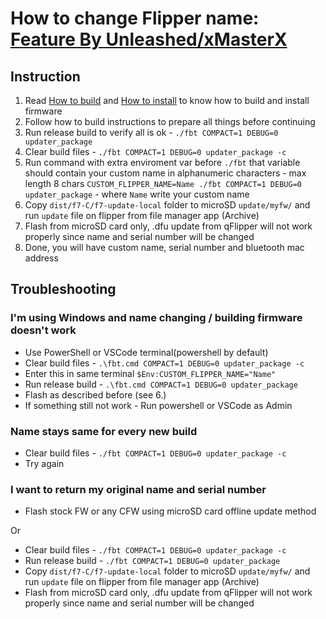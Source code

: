 # How to change Flipper name: [Feature By Unleashed/xMasterX](https://github.com/Eng1n33r/flipperzero-firmware/documentation/CustomFlipperName.md)

## Instruction
1. Read [How to build](https://github.com/RogueMaster/flipperzero-firmware/blob/dev/documentation/HowToBuild.md) and [How to install](https://github.com/RogueMaster/flipperzero-firmware/blob/dev/documentation/HowToInstall.md) to know how to build and install firmware
2. Follow how to build instructions to prepare all things before continuing
3. Run release build to verify all is ok - `./fbt COMPACT=1 DEBUG=0 updater_package`
4. Clear build files - `./fbt COMPACT=1 DEBUG=0 updater_package -c`
5. Run command with extra enviroment var before `./fbt` that variable should contain your custom name in alphanumeric characters - max length 8 chars
 `CUSTOM_FLIPPER_NAME=Name ./fbt COMPACT=1 DEBUG=0 updater_package` - where `Name` write your custom name
6. Copy `dist/f7-C/f7-update-local` folder to microSD `update/myfw/` and run `update` file on flipper from file manager app (Archive)
7. Flash from microSD card only, .dfu update from qFlipper will not work properly since name and serial number will be changed
8. Done, you will have custom name, serial number and bluetooth mac address



## Troubleshooting
### I'm using Windows and name changing / building firmware doesn't work
- Use PowerShell or VSCode terminal(powershell by default)
- Clear build files - `.\fbt.cmd COMPACT=1 DEBUG=0 updater_package -c`
- Enter this in same terminal `$Env:CUSTOM_FLIPPER_NAME="Name"`
- Run release build - `.\fbt.cmd COMPACT=1 DEBUG=0 updater_package`
- Flash as described before (see 6.)
- If something still not work - Run powershell or VSCode as Admin
### Name stays same for every new build
- Clear build files - `./fbt COMPACT=1 DEBUG=0 updater_package -c`
- Try again
### I want to return my original name and serial number
- Flash stock FW or any CFW using microSD card offline update method

Or
- Clear build files - `./fbt COMPACT=1 DEBUG=0 updater_package -c`
- Run release build - `./fbt COMPACT=1 DEBUG=0 updater_package`
- Copy `dist/f7-C/f7-update-local` folder to microSD `update/myfw/` and run `update` file on flipper from file manager app (Archive)
- Flash from microSD card only, .dfu update from qFlipper will not work properly since name and serial number will be changed
